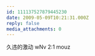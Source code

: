 ```yaml
---
id: 111137527879445230
date: 2009-05-09T10:21:31.000Z
reply: false
media_attachments: 0
---
```


久违的激动 wNv 2:1 mouz


